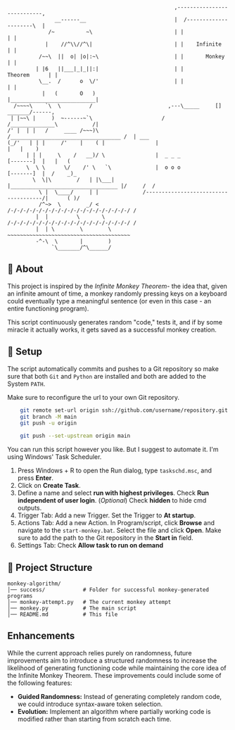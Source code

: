  ```     
                                                      ,---------------------------,
                __------__                            |  /---------------------\  |    
              /~          ~\                          | |                       | |
             |    //^\\//^\|                          | |    Infinite           | |
           /~~\  ||  o| |o|:~\                        | |       Monkey          | |
          | |6   ||___|_|_||:|                        | |          Theorem      | |
           \__.  /      o  \/'                        | |                       | |
            |   (       O   )                         |___________________________|
   /~~~~\    `\  \         /                        ,---\_____     []     _______/------,
  | |~~\ |     )  ~------~`\                      /         /______________\           /|
 /' |  | |   /     ____ /~~~)\                  /___________________________________ /  | ___
(_/'   | | |     /'    |    ( |                |                                   |   |    )
       | | |     \    /   __)/ \                |  _ _ _                 [-------]  |   |   (
       \  \ \      \/    /' \   `\              |  o o o                 [-------]  |  /    _)_
         \  \|\        /   | |\___|             |__________________________________ |/     /  /
           \ |  \____/     | |              /-------------------------------------/|      ( )/
           /^~>  \        _/ <           /-/-/-/-/-/-/-/-/-/-/-/-/-/-/-/-/-/-/-/ /
          |  |         \       \       /-/-/-/-/-/-/-/-/-/-/-/-/-/-/-/-/-/-/-/ /
          |  | \        \        \     ~~~~~~~~~~~~~~~~~~~~~~~~~~~~~~~~~~~~~~~ 
          -^-\  \       |        )
               `\_______/^\______/
```
## 🧐 About
This project is inspired by the *Infinite Monkey Theorem\-* the idea that, given an infinite amount of time, 
a monkey randomly pressing keys on a keyboard could eventually type a meaningful sentence (or even in this case - an entire functioning program).

This script continuously generates random "code," tests it, and if by some miracle it actually works, it gets saved as a successful monkey creation.

## 🚀 Setup
The script automatically commits and pushes to a Git repository so make sure that both `Git` and `Python` are installed and both are added to the System `PATH`.

Make sure to reconfigure the url to your own Git repository.
```sh
    git remote set-url origin ssh://github.com/username/repository.git
    git branch -M main
    git push -u origin
```
```sh
    git push --set-upstream origin main
```

You can run this script however you like. But I suggest to automate it. I'm using Windows' Task Scheduler.

1. Press Windows + R to open the Run dialog, type ``taskschd.msc``, and press **Enter**.
2. Click on **Create Task**.
3. Define a name and select **run with highest privileges**. Check **Run independent of user login**. (*Optional*) Check **hidden** to hide cmd outputs.
4. Trigger Tab: Add a new Trigger. Set the Trigger to **At startup**.
5. Actions Tab: Add a new Action. In Program/script, click **Browse** and navigate to the ``start-monkey.bat``. Select the file and click **Open**. Make sure to add the path to the Git repository in the **Start in** field.
6. Settings Tab: Check **Allow task to run on demand**

## 📂 Project Structure
```
monkey-algorithm/
│── success/            # Folder for successful monkey-generated programs
│── monkey-attempt.py   # The current monkey attempt
│── monkey.py           # The main script
│── README.md           # This file
```

## Enhancements
While the current approach relies purely on randomness, future improvements aim to introduce a structured randomness to increase the likelihood of generating functioning code while maintaining the core idea of the Infinite Monkey Theorem.
These improvements could include some of the following features:
- **Guided Randomness:** Instead of generating completely random code, we could introduce syntax-aware token selection.
- **Evolution:** Implement an algorithm where partially working code is modified rather than starting from scratch each time.